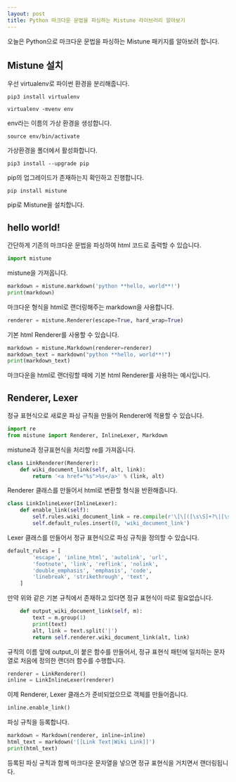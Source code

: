 ```yaml
---
layout: post
title: Python 마크다운 문법을 파싱하는 Mistune 라이브러리 알아보기
---
```


오늘은 Python으로 마크다운 문법을 파싱하는 Mistune 패키지를 알아보려 합니다.

## Mistune 설치

우선 virtualenv로 파이썬 환경을 분리해줍니다.

```
pip3 install virtualenv
```

```
virtualenv -mvenv env
```

env라는 이름의 가상 환경을 생성합니다.

```
source env/bin/activate
```

가상환경을 폴더에서 활성화합니다.

```
pip3 install --upgrade pip
```

pip의 업그레이드가 존재하는지 확인하고 진행합니다.

```
pip install mistune
```

pip로 Mistune을 설치합니다.

## hello world!

간단하게 기존의 마크다운 문법을 파싱하여 html 코드로 출력할 수 있습니다.

```python
import mistune
```

mistune을 가져옵니다.

```python
markdown = mistune.markdown('python **hello, world**!')
print(markdown)
```

마크다운 형식을 html로 랜더링해주는 markdown을 사용합니다.

```python
renderer = mistune.Renderer(escape=True, hard_wrap=True)
```

기본 html Renderer를 사용할 수 있습니다.

```python
markdown = mistune.Markdown(renderer=renderer)
markdown_text = markdown("python **hello, world**!")
print(markdown_text)
```

마크다운을 html로 랜더링할 때에 기본 html Renderer를 사용하는 예시입니다.

## Renderer, Lexer

정규 표현식으로 새로운 파싱 규칙을 만들어 Renderer에 적용할 수 있습니다.

```python
import re
from mistune import Renderer, InlineLexer, Markdown
```

mistune과 정규표현식을 처리할 re를 가져옵니다.

```python
class LinkRenderer(Renderer):
    def wiki_document_link(self, alt, link):
        return '<a href="%s">%s</a>' % (link, alt)
```

Renderer 클래스를 만들어서 html로 변환할 형식을 반환해줍니다.

```python
class LinkInlineLexer(InlineLexer):
    def enable_link(self):
        self.rules.wiki_document_link = re.compile(r'\[\[([\s\S]+?\|[\s\S]+?)\]\](?!\])')
        self.default_rules.insert(0, 'wiki_document_link')
```

Lexer 클래스를 만들어서 정규 표현식으로 파싱 규칙을 정의할 수 있습니다.

```python
default_rules = [
        'escape', 'inline_html', 'autolink', 'url',
        'footnote', 'link', 'reflink', 'nolink',
        'double_emphasis', 'emphasis', 'code',
        'linebreak', 'strikethrough', 'text',
    ]
```

만약 위와 같은 기본 규칙에서 존재하고 있다면 정규 표현식이 따로 필요없습니다.

```python
    def output_wiki_document_link(self, m):
        text = m.group(1)
        print(text)
        alt, link = text.split('|')
        return self.renderer.wiki_document_link(alt, link)
```

규칙의 이름 앞에 output_이 붙은 함수를 만들어서, 정규 표현식 패턴에 일치하는 문자열로 처음에 정의한 랜더러 함수를 수행합니다.

```python
renderer = LinkRenderer()
inline = LinkInlineLexer(renderer)
```

이제 Renderer, Lexer 클래스가 준비되었으므로 객체를 만들어줍니다.

```python
inline.enable_link()
```

파싱 규칙을 등록합니다.

```python
markdown = Markdown(renderer, inline=inline)
html_text = markdown('[[Link Text|Wiki Link]]')
print(html_text)
```

등록된 파싱 규칙과 함께 마크다운 문자열을 넣으면 정규 표현식을 거치면서 랜더링됩니다.